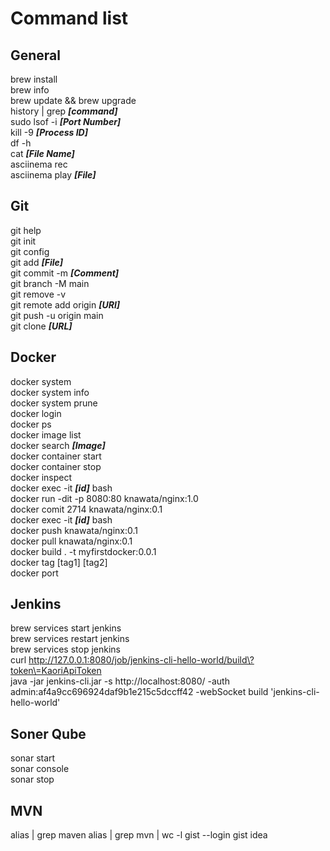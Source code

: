 # Command list

## General
brew install<br>
brew info<br>
brew update && brew upgrade<br>
history | grep ***[command]***<br>
sudo lsof -i ***[Port Number]***<br>
kill -9 ***[Process ID]***<br>
df -h<br>
cat ***[File Name]***<br>
asciinema rec<br>
asciinema play ***[File]***<br>


## Git
git help<br>
git init<br>
git config<br>
git add ***[File]***<br>
git commit -m ***[Comment]***<br>
git branch -M main<br>
git remove -v <br>
git remote add origin ***[URl]*** <br>
git push -u origin main<br>
git clone ***[URL]***<br>

## Docker
docker system<br>
docker system info<br>
docker system prune<br>
docker login<br>
docker ps<br>
docker image list<br>
docker search ***[Image]***<br>
docker container start<br>
docker container stop<br>
docker inspect<br>
docker exec -it ***[id]*** bash<br>
docker run -dit -p 8080:80 knawata/nginx:1.0<br>
docker comit 2714 knawata/nginx:0.1<br>
docker exec -it ***[id]*** bash<br>
docker push knawata/nginx:0.1<br>
docker pull knawata/nginx:0.1<br>
docker build . -t myfirstdocker:0.0.1<br>
docker tag [tag1] [tag2]<br>
docker port<br>


## Jenkins
brew services start jenkins<br>
brew services restart jenkins<br>
brew services stop jenkins<br>
curl http://127.0.0.1:8080/job/jenkins-cli-hello-world/build\?token\=KaoriApiToken<br>
java -jar jenkins-cli.jar -s http://localhost:8080/ -auth admin:af4a9cc696924daf9b1e215c5dccff42 -webSocket build 'jenkins-cli-hello-world'<br>

## Soner Qube
sonar start<br>
sonar console<br>
sonar stop<br>

## MVN

alias | grep maven
alias | grep mvn | wc -l
gist --login
gist
idea